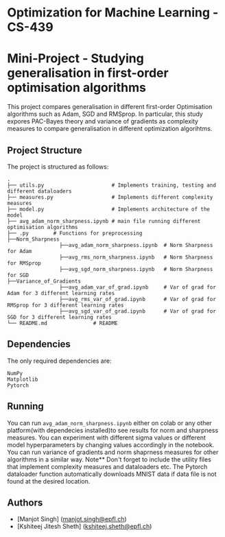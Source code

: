# Optimization for Machine Learning - CS-439 
# Mini-Project - Studying generalisation in first-order optimisation algorithms

This project compares generalisation in different first-order Optimisation algorithms such as Adam, SGD and RMSprop. 
In particular, this study expores PAC-Bayes theory and variance of gradients as complexity measures to compare generalisation in different optimization algorihtms.

## Project Structure

The project is structured as follows:

    .
    ├── utils.py                      # Implements training, testing and different dataloaders
    ├── measures.py                   # Implements different complexity measures
    ├── model.py                      # Implements architecture of the model
    ├── avg_adam_norm_sharpness.ipynb # main file running different optimisation algorithms
    ├── .py        # Functions for preprocessing
    ├──Norm_Sharpness
                     ├──avg_adam_norm_sharpness.ipynb  # Norm Sharpness for Adam
                     ├──avg_rms_norm_sharpness.ipynb   # Norm Sharpness for RMSprop
                     ├──avg_sgd_norm_sharpness.ipynb   # Norm Sharpness for SGD
    ├──Variance_of_Gradients
                     ├──avg_adam_var_of_grad.ipynb     # Var of grad for Adam for 3 different learning rates
                     ├──avg_rms_var_of_grad.ipynb      # Var of grad for RMSprop for 3 different learning rates
                     ├──avg_sgd_var_of_grad.ipynb      # Var of grad for SGD for 3 different learning rates           
    └── README.md               # README

## Dependencies

The only required dependencies are:

```
NumPy
Matplotlib
Pytorch
```

## Running

You can run `avg_adam_norm_sharpness.ipynb` either on colab or any other platform(with dependecies installed)to see results for norm and sharpness measures. You can experiment with different sigma values or different model hyperparameters by changing values accordingly in the notebook. 
You can run variance of gradients and norm shaprness measures for other algorithms in a similar way. 
Note** Don't forget to include the utility files that implement complexity measures and dataloaders etc. 
The Pytorch dataloader function automatically downloads MNIST data if data file is not found at the desired location.

## Authors

* [Manjot Singh] (manjot.singh@epfl.ch)
* [Kshiteej Jitesh Sheth] (kshiteej.sheth@epfl.ch)
